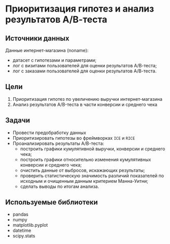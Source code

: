 # Приоритизация гипотез и анализ результатов А/В-теста

## Источники данных
Данные интернет-магазина (noname):
- датасет с гипотезами и параметрами;
- лог с визитами пользователей для оценки результатов А/В-теста;
- лог с заказами пользователей для оценки результатов А/В-теста.

## Цели
1. Приоритизация гипотез по увеличению выручки интернет-магазина
2. Анализ результатов A/B-теста в части конверсии и среднего чека

## Задачи
- Провести предобработку данных
- Приоритизировать гипотезы во фреймворках `ICE` и `RICE` 
- Проанализировать результаты А/В-теста:
  - построить графики кумулятивной выручки, конверсии и среднего чека;
  - построить графики относительно изменения кумулятивных конверсии и среднего чека;
  - очистить данные от выбросов, искажающих результаты;
  - проверить статистическую значимость различий показателей по исходным и очищенным данным критерием Манна-Уитни;
  - сделать выводы по итогам анализа.

## Используемые библиотеки
- pandas
- numpy
- matplotlib.pyplot
- datetime
- scipy.stats
